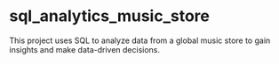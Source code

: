 # sql_analytics_music_store
This project uses SQL to analyze data from a global music store to gain insights and make data-driven decisions.
